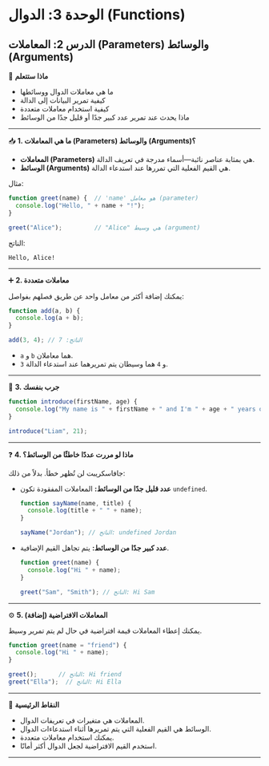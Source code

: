 # الوحدة 3: الدوال (Functions)

## الدرس 2: المعاملات (Parameters) والوسائط (Arguments)

🧠 **ماذا ستتعلم**
*	ما هي معاملات الدوال ووسائطها
*	كيفية تمرير البيانات إلى الدالة
*	كيفية استخدام معاملات متعددة
*	ماذا يحدث عند تمرير عدد كبير جدًا أو قليل جدًا من الوسائط

---

📥 **1. ما هي المعاملات (Parameters) والوسائط (Arguments)؟**
*	**المعاملات (Parameters)** هي بمثابة عناصر نائبة—أسماء مدرجة في تعريف الدالة.
*	**الوسائط (Arguments)** هي القيم الفعلية التي تمررها عند استدعاء الدالة.

مثال:
```javascript
function greet(name) {  // 'name' هو معامل (parameter)
  console.log("Hello, " + name + "!");
}

greet("Alice");         // "Alice" هي وسيط (argument)
```

الناتج:
```
Hello, Alice!
```

---

➕ **2. معاملات متعددة**

يمكنك إضافة أكثر من معامل واحد عن طريق فصلهم بفواصل:
```javascript
function add(a, b) {
  console.log(a + b);
}

add(3, 4); // الناتج: 7
```
*	`a` و `b` هما معاملان.
*	`3` و `4` هما وسيطان يتم تمريرهما عند استدعاء الدالة.

---

🧪 **3. جرب بنفسك**
```javascript
function introduce(firstName, age) {
  console.log("My name is " + firstName + " and I'm " + age + " years old.");
}

introduce("Liam", 21);
```

---

❓ **4. ماذا لو مررت عددًا خاطئًا من الوسائط؟**

جافاسكريبت لن تُظهر خطأ. بدلاً من ذلك:
*	**عدد قليل جدًا من الوسائط:** المعاملات المفقودة تكون `undefined`.

    ```javascript
    function sayName(name, title) {
      console.log(title + " " + name);
    }

    sayName("Jordan"); // الناتج: undefined Jordan
    ```
    
*	**عدد كبير جدًا من الوسائط:** يتم تجاهل القيم الإضافية.
    ```javascript
    function greet(name) {
      console.log("Hi " + name);
    }

    greet("Sam", "Smith"); // الناتج: Hi Sam
    ```

---

⚙️ **5. المعاملات الافتراضية (إضافة)**

يمكنك إعطاء المعاملات قيمة افتراضية في حال لم يتم تمرير وسيط.
```javascript
function greet(name = "friend") {
  console.log("Hi " + name);
}

greet();      // الناتج: Hi friend
greet("Ella");  // الناتج: Hi Ella
```

---

🧠 **النقاط الرئيسية**
*	المعاملات هي متغيرات في تعريفات الدوال.
*	الوسائط هي القيم الفعلية التي يتم تمريرها أثناء استدعاءات الدوال.
*	يمكنك استخدام معاملات متعددة.
*	استخدم القيم الافتراضية لجعل الدوال أكثر أمانًا.

---
